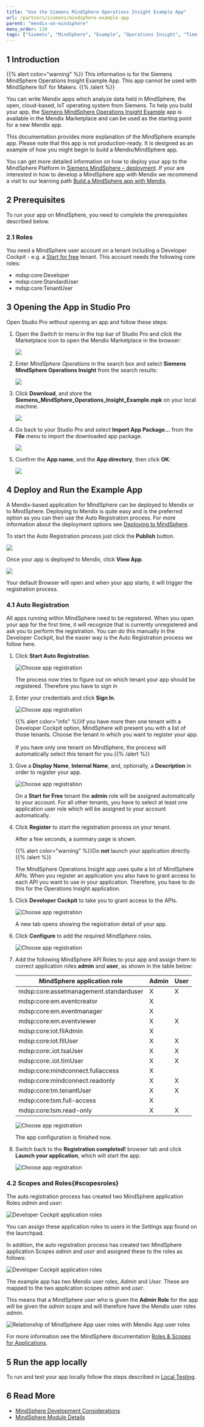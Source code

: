 ```yaml
---
title: "Use the Siemens MindSphere Operations Insight Example App"
url: /partners/siemens/mindsphere-example-app
parent: "mendix-on-mindsphere"
menu_order: 110
tags: ["Siemens", "MindSphere", "Example", "Operations Insight", "Time Series", "REST", "API"]
---
```


## 1 Introduction

{{% alert color="warning" %}}
This information is for the Siemens MindSphere Operations Insight Example App. This app cannot be used with MindSphere IIoT for Makers.
{{% /alert %}}

You can write Mendix apps which analyze data held in MindSphere, the open, cloud-based, IoT operating system from Siemens. To help you build your app, the [Siemens MindSphere Operations Insight Example](https://marketplace.mendix.com/link/component/117954) app is available in the Mendix Marketplace and can be used as the starting point for a new Mendix app.

This documentation provides more explanation of the MindSphere example app. Please note that this app is not production-ready. It is designed as an example of how you might begin to build a Mendix/MindSphere app.

You can get more detailed information on how to deploy your app to the MindSphere Platform in [Siemens MindSphere – deployment](/developerportal/deploy/deploying-to-mindsphere). If your are interested in how to develop a MindSphere app with Mendix we recommend a visit to our learning path [Build a MindSphere app with Mendix](https://academy.mendix.com/link/path/80/Build-a-MindSphere-app-with-Mendix).

## 2 Prerequisites

To run your app on MindSphere, you need to complete the prerequisites described below.

### 2.1 Roles

You need a MindSphere user account on a tenant including a Developer Cockpit - e.g. a [Start for free](https://siemens.mindsphere.io/en/start) tenant. This account needs the following core roles:

* mdsp:core:Developer
* mdsp:core:StandardUser
* mdsp:core:TenantUser

## 3 Opening the App in Studio Pro

Open Studio Pro without opening an app and follow these steps:

1. Open the *Switch to* menu in the top bar of Studio Pro and click the Marketplace icon to open the Mendix Marketplace in the browser:

	![](/attachments/partners/siemens/mindsphere/mendix-on-mindsphere/mindsphere-example-app/app-store-icon.png)

2. Enter *MindSphere Operations* in the search box and select **Siemens MindSphere Operations Insight** from the search results:

	![](/attachments/partners/siemens/mindsphere/mendix-on-mindsphere/mindsphere-example-app/app-store-search.png)

3. Click **Download**, and store the **Siemens_MindSphere_Operations_Insight_Example.mpk** on your local machine.

	![](/attachments/partners/siemens/mindsphere/mendix-on-mindsphere/mindsphere-example-app/app-store-download.png)

4. Go back to your Studio Pro and select **Import App Package…** from the **File** menu to import the downloaded app package.

    ![](/attachments/partners/siemens/mindsphere/mendix-on-mindsphere/mindsphere-example-app/app-store-import-app-package.png)

5. Confirm the **App name**, and the **App directory**, then click **OK**:

	![](/attachments/partners/siemens/mindsphere/mendix-on-mindsphere/mindsphere-example-app/app-store-download-project.png)

## 4 Deploy and Run the Example App

A Mendix-based application for MindSphere can be deployed to Mendix or to MindSphere. Deploying to Mendix is quite easy and is the preferred option as you can then  use the Auto Registration process.
For more information about the deployment options see [Deploying to MindSphere](/developerportal/deploy/deploying-to-mindsphere#5-deploying-your-app).

To start the Auto Registration process just click the **Publish** button.

![](/attachments/partners/siemens/mindsphere/mendix-on-mindsphere/mindsphere-example-app/autoreg-publish.png)

Once your app is deployed to Mendix, click **View App**.

![](/attachments/partners/siemens/mindsphere/mendix-on-mindsphere/mindsphere-example-app/autoreg-view-app.png)

Your default Browser will open and when your app starts, it will trigger the registration process.

### 4.1 Auto Registration

All apps running within MindSphere need to be registered. When you open your app for the first time, it will recognize that is currently unregistered and ask you to perform the registration. You can do this manually in the Developer Cockpit, but the easier way is the Auto Registration process we follow here.

1. Click **Start Auto Registration**.

	![Choose app registration](/attachments/partners/siemens/mindsphere/mendix-on-mindsphere/mindsphere-example-app/autoreg-choose-app-registration.png)

	The process now tries to figure out on which tenant your app should be registered. Therefore you have to sign in
	
2. Enter your credentials and click **Sign In**.

	![Choose app registration](/attachments/partners/siemens/mindsphere/mendix-on-mindsphere/mindsphere-example-app/autoreg-web-key.png)

	{{% alert color="info" %}}If you have more then one tenant with a Developer Cockpit option, MindSphere will present you with a list of those tenants. Choose the tenant in which you want to register your app.<br/><br/>If you have only one tenant on MindSphere, the process will automatically select this tenant for you.{{% /alert %}}

3. Give a **Display Name**, **Internal Name**, and, optionally, a **Description** in order to register your app.

	![Choose app registration](/attachments/partners/siemens/mindsphere/mendix-on-mindsphere/mindsphere-example-app/autoreg-name-description.png)

	On a **Start for Free** tenant the **admin** role will be assigned automatically to your account. For all other tenants, you have to select at least one application user role which will be assigned to your account automatically.

4. Click **Register** to start the registration process on your tenant.

	After a few seconds, a summary page is shown.
	
	{{% alert color="warning" %}}Do **not** launch your application directly.{{% /alert %}}
	
	The MindSphere Operations Insight app uses quite a lot of MindSphere APIs. When you register an application you also have to grant access to each API you want to use in your application. Therefore, you have to do this for the Operations Insight application.
	
5. Click **Developer Cockpit** to take you to grant access to the APIs.

	![Choose app registration](/attachments/partners/siemens/mindsphere/mendix-on-mindsphere/mindsphere-example-app/autoreg-registration-completed.png)

	A new tab opens showing the registration detail of your app.
	
6. Click **Configure** to add the required MindSphere roles.

	![Choose app registration](/attachments/partners/siemens/mindsphere/mendix-on-mindsphere/mindsphere-example-app/devcockpit-app-details.png)

7. Add the following MindSphere API Roles to your app and assign them to correct application roles **admin** and **user**, as shown in the table below:

    | **MindSphere application role** | **Admin** | **User** |
    | ------------------------------- | --------- | -------- |
    | mdsp:core:assetmanagement.standarduser | X |  X |
    | mdsp:core:em.eventcreator | X |   |
    | mdsp:core:em.eventmanager | X |   |
    | mdsp:core:em.eventviewer | X |  X |
    | mdsp:core:iot.filAdmin | X |   |
    | mdsp:core:iot.filUser | X |  X |
    | mdsp:core:.iot.tsaUser | X |  X |
    | mdsp:core:.iot.timUser | X |  X |
    | mdsp:core:mindconnect.fullaccess | X |   |
    | mdsp:core:mindconnect.readonly | X |  X |
    | mdsp:core:tm.tenantUser | X |  X |
    | mdsp:core:tsm.full-access | X |   |
    | mdsp:core:tsm.read-only | X |  X |

	![Choose app registration](/attachments/partners/siemens/mindsphere/mendix-on-mindsphere/mindsphere-example-app/devcockpit-mdsp-api-roles.png)

	The app configuration is finished now.
	
8. Switch back to the **Registration completed!** browser tab and click **Launch your application**, which will start the app.  

	![Choose app registration](/attachments/partners/siemens/mindsphere/mendix-on-mindsphere/mindsphere-example-app/oi-home.png)

### 4.2 Scopes and Roles{#scopesroles}

The auto registration process has created two MindSphere application Roles *admin* and *user*:

![Developer Cockpit application roles](/attachments/partners/siemens/mindsphere/mendix-on-mindsphere/mindsphere-example-app/devcockpit-app-roles.png)

You can assign these application roles to users in the *Settings* app found on the launchpad.

In addition, the auto registration process has created two MindSphere application Scopes *admin* and *user* and assigned these to the roles as follows:

![Developer Cockpit application roles](/attachments/partners/siemens/mindsphere/mendix-on-mindsphere/mindsphere-example-app/devcockpit-app-scopes.png)

The example app has two Mendix user roles, *Admin* and *User*. These are mapped to the two application scopes *admin* and *user*.

This means that a MindSphere user who is given the **Admin Role** for the app will be given the *admin* scope and will therefore have the Mendix user roles *admin*.

![Relationship of MindSphere App user roles with Mendix App user roles](/attachments/partners/siemens/mindsphere/mendix-on-mindsphere/mindsphere-example-app/image6.png)

For more information see the MindSphere documentation [Roles & Scopes for Applications](https://developer.mindsphere.io/concepts/concept-roles-scopes.html#available-roles-of-mindsphere-apis).

## 5 Run the app locally

To run and test your app locally follow the steps described in [Local Testing](/partners/siemens/mindsphere-development-considerations#localtesting).

## 6 Read More

* [MindSphere Development Considerations](/partners/siemens/mindsphere-development-considerations)
* [MindSphere Module Details](/partners/siemens/mindsphere-module-details)
